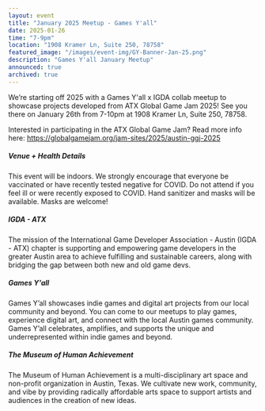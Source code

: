 ```yaml
---
layout: event
title: "January 2025 Meetup - Games Y'all"
date: 2025-01-26
time: "7-9pm"
location: "1908 Kramer Ln, Suite 250, 78758"
featured_image: "/images/event-img/GY-Banner-Jan-25.png"
description: "Games Y'all January Meetup"
announced: true
archived: true
---
```


We’re starting off 2025 with a Games Y'all x IGDA collab meetup to showcase projects developed from ATX Global Game Jam 2025! See you there on January 26th from 7-10pm at 1908 Kramer Ln, Suite 250, 78758.
  
Interested in participating in the ATX Global Game Jam? Read more info here: <https://globalgamejam.org/jam-sites/2025/austin-ggj-2025>

##### Venue + Health Details

This event will be indoors. We strongly encourage that everyone be vaccinated or have recently tested negative for COVID. Do not attend if you feel ill or were recently exposed to COVID. Hand sanitizer and masks will be available. Masks are welcome!

##### IGDA - ATX

The mission of the International Game Developer Association - Austin (IGDA - ATX) chapter is supporting and empowering game developers in the greater Austin area to achieve fulfilling and sustainable careers, along with bridging the gap between both new and old game devs.

##### Games Y'all

Games Y’all showcases indie games and digital art projects from our local community and beyond. You can come to our meetups to play games, experience digital art, and connect with the local Austin games community. Games Y’all celebrates, amplifies, and supports the unique and underrepresented within indie games and beyond.

##### The Museum of Human Achievement

The Museum of Human Achievement is a multi-disciplinary art space and non-profit organization in Austin, Texas. We cultivate new work, community, and vibe by providing radically affordable arts space to support artists and audiences in the creation of new ideas.
